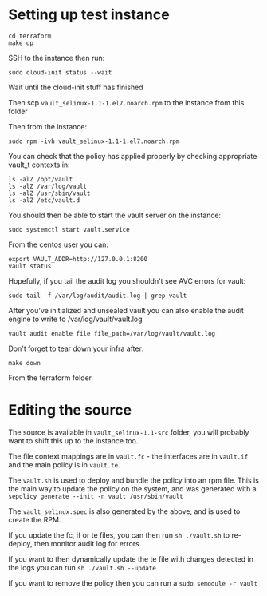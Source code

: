 # Setting up test instance

```
cd terraform
make up
```

SSH to the instance then run:

```
sudo cloud-init status --wait
```

Wait until the cloud-init stuff has finished

Then scp `vault_selinux-1.1-1.el7.noarch.rpm` to the instance from this folder

Then from the instance:

```
sudo rpm -ivh vault_selinux-1.1-1.el7.noarch.rpm
```

You can check that the policy has applied properly by checking appropriate vault_t contexts in:

```
ls -alZ /opt/vault
ls -alZ /var/log/vault
ls -alZ /usr/sbin/vault
ls -alZ /etc/vault.d
```

You should then be able to start the vault server on the instance:

```
sudo systemctl start vault.service
```

From the centos user you can:
```
export VAULT_ADDR=http://127.0.0.1:8200
vault status
```

Hopefully, if you tail the audit log you shouldn't see AVC errors for vault:

```
sudo tail -f /var/log/audit/audit.log | grep vault
```

After you've initialized and unsealed vault you can also enable the audit engine to write to /var/log/vault/vault.log

```
vault audit enable file file_path=/var/log/vault/vault.log
```

Don't forget to tear down your infra after:

```
make down
```

From the terraform folder.

# Editing the source

The source is available in `vault_selinux-1.1-src` folder, you will probably want to shift this up to the instance too.

The file context mappings are in `vault.fc` - the interfaces are in `vault.if` and the main policy is in `vault.te`.

The `vault.sh` is used to deploy and bundle the policy into an rpm file. This is the main way to update the policy on the system, and was generated with a `sepolicy generate --init -n vault /usr/sbin/vault`

The `vault_selinux.spec` is also generated by the above, and is used to create the RPM.

If you update the fc, if or te files, you can then run `sh ./vault.sh` to re-deploy, then monitor audit log for errors.

If you want to then dynamically update the te file with changes detected in the logs you can run `sh ./vault.sh --update`

If you want to remove the policy then you can run a `sudo semodule -r vault`

